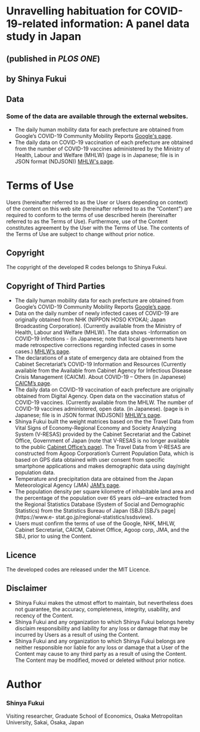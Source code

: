# Unravelling habituation for COVID-19-related information: A panel data study in Japan 
## (published in _PLOS ONE_)
## by Shinya Fukui

## Data
### Some of the data are available through the external websites.
- The daily human mobility data for each prefecture are obtained from Google’s COVID-19 Community Mobility Reports [Google's page](https://www.google.com/covid19/mobility/).
- The daily data on COVID-19 vaccination of each prefecture are obtained from the number of COVID-19 vaccines administered by the Ministry of Health, Labour and Welfare (MHLW) (page is in Japanese; file is in JSON format (NDJSON)) [MHLW's page](https://www.mhlw.go.jp/stf/seisakunitsuite/bunya/kenkou_iryou/kenkou/kekkaku-kansenshou/yobou-sesshu/syukeihou_00002.html).

# Terms of Use

Users (hereinafter referred to as the User or Users depending on context) of the content on this web site (hereinafter referred to as the “Content”) are required to conform to the terms of use described herein (hereinafter referred to as the Terms of Use). Furthermore, use of the Content constitutes agreement by the User with the Terms of Use. The contents of the Terms of Use are subject to change without prior notice.

## Copyright
The copyright of the developed R codes belongs to Shinya Fukui.

## Copyright of Third Parties
-	The daily human mobility data for each prefecture are obtained from Google’s COVID-19 Community Mobility Reports [Google’s page](https://www.google.com/covid19/mobility/). 
-	Data on the daily number of newly infected cases of COVID-19 are originally obtained from NHK (NIPPON HOSO KYOKAI; Japan Broadcasting Corporation). (Currently available from the Ministry of Health, Labour and Welfare (MHLW). The data shows -Information on COVID-19 infections - (in Japanese; note that local governments have made retrospective corrections regarding infected cases in some cases.) [MHLW’s page](https://covid19.mhlw.go.jp).
-	The declarations of a state of emergency data are obtained from the Cabinet Secretariat’s COVID-19 Information and Resources (Currently available from the Available from Cabinet Agency for Infectious Disease Crisis Management (CAICM). About COVID-19 – Others (in Japanese) [CAICM’s page](https://www.caicm.go.jp/information/citizen/corona/index.html).
-	The daily data on COVID-19 vaccination of each prefecture are originally obtained from Digital Agency. Open data on the vaccination status of COVID-19 vaccines. (Currently available from the MHLW. The number of COVID-19 vaccines administered, open data. (in Japanese). (page is in Japanese; file is in JSON format (NDJSON)) [MHLW's page](https://www.mhlw.go.jp/stf/seisakunitsuite/bunya/kenkou_iryou/kenkou/kekkaku-kansenshou/yobou-sesshu/syukeihou_00002.html).
-	Shinya Fukui built the weight matrices based on the the Travel Data from Vital Signs of Economy-Regional Economy and Society Analyzing System (V-RESAS) provided by the Cabinet Secretariat and the Cabinet Office, Government of Japan (note that V-RESAS is no longer available to the public [Cabinet Office’s page](https://resas-portal.go.jp/medias-import/A000005_20240301_v-resas_notice.pdf)). The Travel Data from V-RESAS are constructed from Agoop Corporation’s Current Population Data, which is based on GPS data obtained with user consent from specific smartphone applications and makes demographic data using day/night population data.
-	Temperature and precipitation data are obtained from the Japan Meteorological Agency (JMA) [JAM’s page](https://www.data.jma.go.jp/gmd/risk/obsdl/index.php). 
-	The population density per square kilometre of inhabitable land area and the percentage of the population over 65 years old—are extracted from the Regional Statistics Database (System of Social and Demographic Statistics) from the Statistics Bureau of Japan (SBJ) [SBJ’s page](https://www.e- stat.go.jp/regional-statistics/ssdsview). 
-	Users must confirm the terms of use of the Google, NHK, MHLW, Cabinet Secretariat, CAICM, Cabinet Office, Agoop corp, JMA, and the SBJ, prior to using the Content.

## Licence
The developed codes are released under the MIT Licence.

## Disclaimer
-	Shinya Fukui makes the utmost effort to maintain, but nevertheless does not guarantee, the accuracy, completeness, integrity, usability, and recency of the Content.
-	Shinya Fukui and any organization to which Shinya Fukui belongs hereby disclaim responsibility and liability for any loss or damage that may be incurred by Users as a result of using the Content.
-	Shinya Fukui and any organization to which Shinya Fukui belongs are neither responsible nor liable for any loss or damage that a User of the Content may cause to any third party as a result of using the Content. The Content may be modified, moved or deleted without prior notice.

# Author
### Shinya Fukui
Visiting researcher, Graduate School of Economics, Osaka Metropolitan University, Sakai, Osaka, Japan
